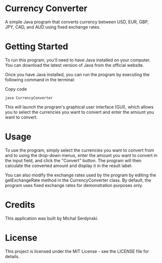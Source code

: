 # Currency Converter

A simple Java program that converts currency between USD, EUR, GBP, JPY, CAD, and AUD using fixed exchange rates.

# Getting Started

To run this program, you'll need to have Java installed on your computer. You can download the latest version of Java from the official website.

Once you have Java installed, you can run the program by executing the following command in the terminal:

Copy code

```java CurrencyConverter```

This will launch the program's graphical user interface (GUI), which allows you to select the currencies you want to convert and enter the amount you want to convert.

# Usage

To use the program, simply select the currencies you want to convert from and to using the drop-down menus, enter the amount you want to convert in the input field, and click the "Convert" button. The program will then calculate the converted amount and display it in the result label.

You can also modify the exchange rates used by the program by editing the getExchangeRate method in the CurrencyConverter class. By default, the program uses fixed exchange rates for demonstration purposes only.

# Credits

This application was built by Michal Serdynski.

# License

This project is licensed under the MIT License - see the LICENSE file for details.
